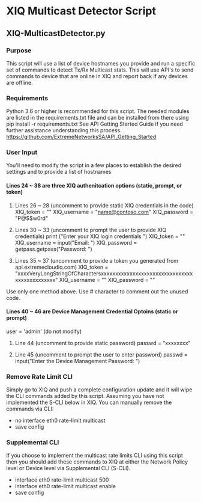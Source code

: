 # XIQ Multicast Detector Script
## XIQ-MulticastDetector.py
### Purpose
This script will use a list of device hostnames you provide and run a specific set of commands to detect Tx/Rx Multicast stats.  This will use API's to send commands to device that are online in XIQ and report back if any devices are offline.

### Requirements
Python 3.6 or higher is recommended for this script.
The needed modules are listed in the requirements.txt file and can be installed from there using
  pip install -r requirements.txt
See API Getting Started Guide if you need further assistance understanding this process.
https://github.com/ExtremeNetworksSA/API_Getting_Started

### User Input
You'll need to modify the script in a few places to establish the desired settings and to provide a list of hostnames

#### Lines 24 ~ 38 are three XIQ authenitcation options (static, prompt, or token)
1) Lines 26 ~ 28 (uncomment to provide static XIQ credentials in the code)
XIQ_token = ""
XIQ_username = "name@contoso.com"
XIQ_password = "P@$$w0rd"

2) Lines 30 ~ 33 (uncomment to prompt the user to provide XIQ credentials)
print ("Enter your XIQ login credentials ")
XIQ_token = ""
XIQ_username = input("Email: ")
XIQ_password = getpass.getpass("Password: ")

3) Lines 35 ~ 37 (uncomment to provide a token you generated from api.extremecloudiq.com)
XIQ_token = "xxxxVeryLongStringOfCharactersxxxxxxxxxxxxxxxxxxxxxxxxxxxxxxxxxxxxxxxxxxxxxx"
XIQ_username = ""
XIQ_password = ""

Use only one method above.  Use # character to comment out the unused code.

#### Lines 40 ~ 46 are Device Management Credential Optoins (static or prompt)
user = 'admin' (do not modify)

1) Line 44 (uncomment to provide static password)
passwd = "xxxxxxxx"

2) Line 45 (uncomment to prompt the user to enter password)
passwd = input("Enter the Device Management Password: ")

### Remove Rate Limit CLI
Simply go to XIQ and push a complete configuration update and it will wipe the CLI commands added by this script.  Assuming you have not implemented the S-CLI below in XIQ.  You can manually remove the commands via CLI:  
- no interface eth0 rate-limit multicast
- save config

### Supplemental CLI
If you choose to implement the multicast rate limits CLI using this script then you should add these commands to XIQ at either the Network Policy level or Device level via Supplemental CLI (S-CLI).
- interface eth0 rate-limit multicast 500
- interface eth0 rate-limit multicast enable
- save config
